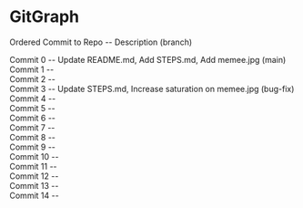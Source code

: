 # GitGraph
Ordered Commit to Repo -- Description (branch) <br>

Commit 0 -- Update README.md, Add STEPS.md, Add memee.jpg (main)<br>
Commit 1 -- <br>
Commit 2 -- <br>
Commit 3 -- Update STEPS.md, Increase saturation on memee.jpg (bug-fix)<br>
Commit 4 -- <br>
Commit 5 -- <br>
Commit 6 -- <br>
Commit 7 -- <br>
Commit 8 -- <br>
Commit 9 -- <br>
Commit 10 -- <br>
Commit 11 -- <br>
Commit 12 -- <br>
Commit 13 -- <br>
Commit 14 -- <br>
